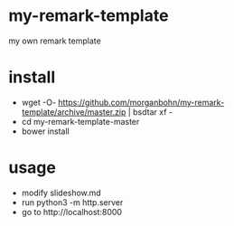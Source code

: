 # my-remark-template
my own remark template

# install
* wget -O- https://github.com/morganbohn/my-remark-template/archive/master.zip | bsdtar xf -
* cd my-remark-template-master
* bower install

# usage
* modify slideshow.md
* run  python3 -m http.server
* go to http://localhost:8000
